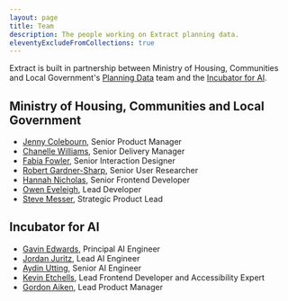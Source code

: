 ```yaml
---
layout: page
title: Team
description: The people working on Extract planning data.
eleventyExcludeFromCollections: true
---
```


Extract is built in partnership between Ministry of Housing, Communities and Local Government's [Planning Data](https://planning.data.gov.uk/) team and the [Incubator for AI](https://ai.gov.uk/).

## Ministry of Housing, Communities and Local Government

- [Jenny Colebourn](https://www.linkedin.com/in/jennycolebourn/), Senior Product Manager
- [Chanelle Williams](https://www.linkedin.com/in/chanelle-williams-bb049b41/), Senior Delivery Manager
- [Fabia Fowler](https://www.linkedin.com/in/fabiafowler/), Senior Interaction Designer
- [Robert Gardner-Sharp](https://www.whatpeopleactuallydo.com), Senior User Researcher
- [Hannah Nicholas](https://www.linkedin.com/in/apricot13/), Senior Frontend Developer
- [Owen Eveleigh](https://www.linkedin.com/in/owen-eveleigh-365aa4b4/), Lead Developer
- [Steve Messer](https://boringmagi.cc), Strategic Product Lead

## Incubator for AI

- [Gavin Edwards](https://www.linkedin.com/in/gavedwards0/), Principal AI Engineer
- [Jordan Juritz](https://www.linkedin.com/in/jjuritz/), Lead AI Engineer
- [Aydin Utting](https://www.linkedin.com/in/aydin-utting/), Senior AI Engineer
- [Kevin Etchells](https://www.linkedin.com/in/kevin-etchells-642963264/), Lead Frontend Developer and Accessibility Expert
- [Gordon Aiken](https://www.linkedin.com/in/gordonaiken/), Lead Product Manager